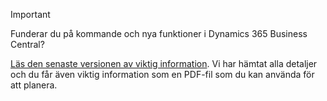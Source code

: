 > [!IMPORTANT]
>
> Funderar du på kommande och nya funktioner i Dynamics 365 Business Central?
>
> [Läs den senaste versionen av viktig information](/business-applications-release-notes/April19/dynamics365-business-central/). Vi har hämtat alla detaljer och du får även viktig information som en PDF-fil som du kan använda för att planera.  
